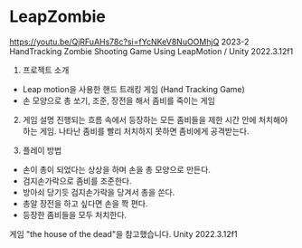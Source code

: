 # LeapZombie
https://youtu.be/QjRFuAHs78c?si=fYcNKeV8NuOOMhjQ
2023-2 HandTracking Zombie Shooting Game Using LeapMotion / Unity 2022.3.12f1

1. 프로젝트 소개
- Leap motion을 사용한 핸드 트래킹 게임 (Hand Tracking Game)
- 손 모양으로 총 쏘기, 조준, 장전을 해서 좀비를 죽이는 게임

2. 게임 설명
진행되는 흐름 속에서 등장하는 모든 좀비들을 제한 시간 안에 처치해야 하는 게임. 나타난 좀비를 빨리 처치하지 못하면 좀비에게 공격받는다. 

3. 플레이 방법
- 손이 총이 되었다는 상상을 하며 손을 총 모양으로 만든다.
- 검지손가락으로 좀비를 조준한다.
- 방아쇠 당기듯 검지손가락을 당겨서 총을 쏜다.
- 총알 장전을 하고 싶다면 손을 쫙 편다.
- 등장한 좀비들을 모두 처치한다.


게임 "the house of the dead"을 참고했습니다.
Unity 2022.3.12f1

